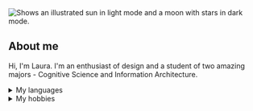 <picture>
  <source media="(prefers-color-scheme: dark)" srcset="https://user-images.githubusercontent.com/25423296/163456776-7f95b81a-f1ed-45f7-b7ab-8fa810d529fa.png">
  <source media="(prefers-color-scheme: light)" srcset="https://user-images.githubusercontent.com/25423296/163456779-a8556205-d0a5-45e2-ac17-42d089e3c3f8.png">
  <img alt="Shows an illustrated sun in light mode and a moon with stars in dark mode." src="https://user-images.githubusercontent.com/25423296/163456779-a8556205-d0a5-45e2-ac17-42d089e3c3f8.png">
</picture>

## About me

Hi, I'm Laura. I'm an enthusiast of design and a student of two amazing majors - Cognitive Science and Information Architecture.

<details>
<summary>My languages</summary>

| Rank | Languages |
|-----:|-----------|
|     1| JavaScript|
|     2| Python    |

</details>

<details>
<summary>My hobbies</summary>

| Rank | Languages |
|-----:|-----------|
|     1| Design    |
|     2| UX        |
|     3| Painting  |

</details>
